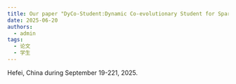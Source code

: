 ```yaml
---
title: Our paper "DyCo-Student:Dynamic Co-evolutionary Student for Sparsely Annotated Object Detection" is accepted by 2025 5th International Conference on Artificial Intelligence, Automation and High Performance Computing. Congratulations to Qianqian Li.
date: 2025-06-20
authors:
  - admin
tags:
  - 论文
  - 学生
---
```

Hefei, China during September 19-221, 2025. 
